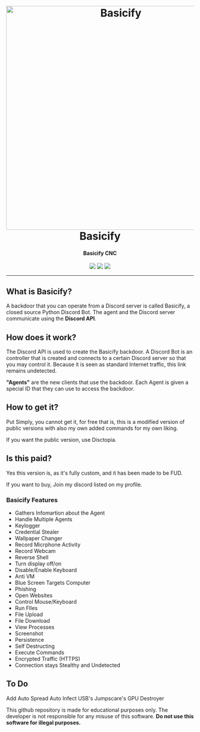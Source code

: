 <h1 align="center">
  <br>
  <a href="https://github.com/Cxmplement/"><img src="https://cdn.discordapp.com/attachments/1017497432428384277/1018638519540912128/My_project-1_1.png" width=600 weigth=500 alt="Basicify"></a>
  <br>
  Basicify
  <br>
</h1>

<h4 align="center">Basicify CNC</h4>

<p align="center">
    <img src="https://img.shields.io/badge/Backdoor_Platform-Windows-blue">
    <img src="https://img.shields.io/badge/Version-1.2.0-blue">
    <img src="https://img.shields.io/badge/Python-3.8.9-blue">
</p>

---

## What is Basicify?

A backdoor that you can operate from a Discord server is called Basicify, a closed source Python Discord Bot. The agent and the Discord server communicate using the **Discord API**.

## How does it work?

The Discord API is used to create the Basicify backdoor. A Discord Bot is an controller that is created and connects to a certain Discord server so that you may control it.
Because it is seen as standard Internet traffic, this link remains undetected.

**"Agents"** are the new clients that use the backdoor. Each Agent is given a special ID that they can use to access the backdoor.

## How to get it?

Put Simply, you cannot get it, for free that is, this is a modified version of public versions with also my own added commands for my own liking.

If you want the public version, use Disctopia.

## Is this paid?

Yes this version is, as it's fully custom, and it has been made to be FUD.

If you want to buy, Join my discord listed on my profile.

### Basicify Features

- Gathers Infomartion about the Agent
- Handle Multiple Agents
- Keylogger
- Credential Stealer
- Wallpaper Changer
- Record Micrphone Activity
- Record Webcam
- Reverse Shell
- Turn display off/on
- Disable/Enable Keyboard 
- Anti VM
- Blue Screen Targets Computer
- Phishing
- Open Websites
- Control Mouse/Keyboard
- Run FIles
- File Upload
- File Download
- View Processes
- Screenshot
- Persistence
- Self Destructing
- Execute Commands
- Encrypted Traffic (HTTPS)
- Connection stays Stealthy and Undetected

## To Do

Add Auto Spread
Auto Infect USB's
Jumpscare's
GPU Destroyer

This github repository is made for educational purposes only. The developer is not responsible for any misuse of this software. **Do not use this software for illegal purposes.**
